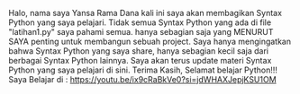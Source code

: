 Halo, nama saya Yansa Rama Dana kali ini saya akan membagikan Syntax Python yang saya pelajari.
Tidak semua Syntax Python yang ada di file "latihan1.py" saya pahami semua. hanya sebagian saja yang MENURUT SAYA penting untuk membangun sebuah project.
Saya hanya mengingatkan bahwa Syntax Python yang saya share, hanya sebagian kecil saja dari berbagai Syntax Python lainnya.
Saya akan terus update materi Syntax Python yang saya pelajari di sini.
Terima Kasih, Selamat belajar Python!!!
Saya Belajar di : https://youtu.be/ix9cRaBkVe0?si=jdWHAXJepjKSU1OM
